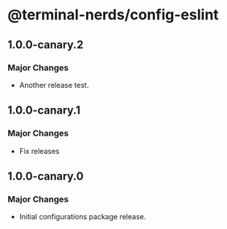 # @terminal-nerds/config-eslint

## 1.0.0-canary.2

### Major Changes

- Another release test.

## 1.0.0-canary.1

### Major Changes

- Fix releases

## 1.0.0-canary.0

### Major Changes

- Initial configurations package release.
